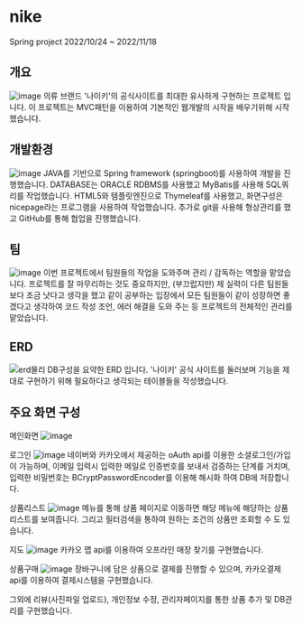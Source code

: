 # nike
Spring project
2022/10/24 ~ 2022/11/18


## 개요
![image](https://user-images.githubusercontent.com/112607474/204289075-6cf87125-189a-498c-9dec-e098c9e6443c.png)
의류 브랜드 '나이키'의 공식사이트를 최대한 유사하게 구현하는 프로젝트 입니다.
이 프로젝트는 MVC패턴을 이용하여 기본적인 웹개발의 시작을 배우기위해 시작했습니다.


## 개발환경
![image](https://user-images.githubusercontent.com/112607474/204293555-4a3517a5-2b5b-4bb7-8f16-66b47481da86.png)
JAVA를 기반으로 Spring framework (springboot)를 사용하여 개발을 진행했습니다.
DATABASE는 ORACLE RDBMS를 사용했고 MyBatis를 사용해 SQL쿼리를 작업했습니다.
HTML5와 템플릿엔진으로 Thymeleaf를 사용했고,
화면구성은 nicepage라는 프로그램을 사용하여 작업했습니다.
추가로 git을 사용해 형상관리를 했고 GitHub를 통해 협업을 진행했습니다.


## 팀
![image](https://user-images.githubusercontent.com/112607474/204295490-8b16219e-47fd-4b71-a59c-904dc67d6afc.png)
이번 프로젝트에서 팀원들의 작업을 도와주며 관리 / 감독하는 역할을 맡았습니다.
프로젝트를 잘 마무리하는 것도 중요하지만, (부끄럽지만) 제 실력이 다른 팀원들보다 조금 낫다고 생각을 했고 같이 공부하는 입장에서 모든 팀원들이 같이 성장하면 좋겠다고 생각하여 코드 작성 조언, 에러 해결을 도와 주는 등 프로젝트의 전체적인 관리를 맡았습니다.


## ERD
![erd물리](https://user-images.githubusercontent.com/112607474/204297003-b240155f-2678-4533-b462-2e2601c4a2ce.png)
DB구성을 요약한 ERD 입니다.
'나이키' 공식 사이트를 둘러보며 기능을 제대로 구현하기 위해 필요하다고 생각되는 테이블들을 작성했습니다.


## 주요 화면 구성
메인화면
![image](https://user-images.githubusercontent.com/112607474/204299476-ef5d5fa9-5607-4e2a-b3e4-d2e02adc1453.png)

로그인
![image](https://user-images.githubusercontent.com/112607474/204300159-51b0a83c-0e71-4775-a3a9-055b4b65da6f.png)
네이버와 카카오에서 제공하는 oAuth api를 이용한 소셜로그인/가입 이 가능하며,
이메일 입력시 입력한 메일로 인증번호를 보내서 검증하는 단계를 거치며,
입력한 비밀번호는 BCryptPasswordEncoder를 이용해 해시화 하여 DB에 저장합니다.

상품리스트
![image](https://user-images.githubusercontent.com/112607474/204301303-700ad8d6-8686-49a1-9949-499ef657321b.png)
메뉴를 통해 상품 페이지로 이동하면 해당 메뉴에 해당하는 상품리스트를 보여줍니다.
그리고 필터검색을 통하여 원하는 조건의 상품만 조회할 수 도 있습니다.

지도
![image](https://user-images.githubusercontent.com/112607474/204301797-f9b26c41-45f0-4aed-86bb-935687281ad7.png)
카카오 맵 api를 이용하여 오프라인 매장 찾기를 구현했습니다.

상품구매
![image](https://user-images.githubusercontent.com/112607474/204302097-0d9bdafc-650a-42c7-8f20-b8031a383619.png)
장바구니에 담은 상품으로 결제를 진행할 수 있으며, 카카오결제 api를 이용하여 결제시스템을 구현했습니다.

그외에 리뷰(사진파일 업로드), 개인정보 수정, 관리자페이지를 통한 상품 추가 및 DB관리를 구현했습니다.
